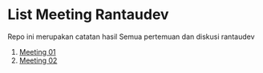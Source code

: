 # List Meeting Rantaudev

Repo ini merupakan catatan hasil Semua pertemuan dan diskusi rantaudev 

1. [Meeting 01](meeting-01.md)
2. [Meeting 02](meeting-02.md)

